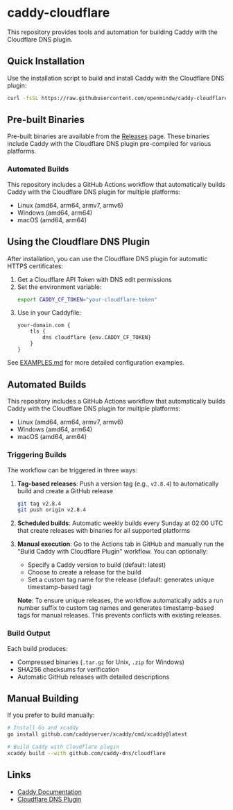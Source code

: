 # caddy-cloudflare

This repository provides tools and automation for building Caddy with the Cloudflare DNS plugin.

## Quick Installation

Use the installation script to build and install Caddy with the Cloudflare DNS plugin:

```bash
curl -fsSL https://raw.githubusercontent.com/openmindw/caddy-cloudflare/main/install_caddy_github.sh | sudo bash
```

## Pre-built Binaries

Pre-built binaries are available from the [Releases](../../releases) page. These binaries include Caddy with the Cloudflare DNS plugin pre-compiled for various platforms.

### Automated Builds

This repository includes a GitHub Actions workflow that automatically builds Caddy with the Cloudflare DNS plugin for multiple platforms:

- Linux (amd64, arm64, armv7, armv6)
- Windows (amd64, arm64)  
- macOS (amd64, arm64)

## Using the Cloudflare DNS Plugin

After installation, you can use the Cloudflare DNS plugin for automatic HTTPS certificates:

1. Get a Cloudflare API Token with DNS edit permissions
2. Set the environment variable:
   ```bash
   export CADDY_CF_TOKEN="your-cloudflare-token"
   ```
3. Use in your Caddyfile:
   ```
   your-domain.com {
       tls {
           dns cloudflare {env.CADDY_CF_TOKEN}
       }
   }
   ```

See [EXAMPLES.md](EXAMPLES.md) for more detailed configuration examples.

## Automated Builds

This repository includes a GitHub Actions workflow that automatically builds Caddy with the Cloudflare DNS plugin for multiple platforms:

- Linux (amd64, arm64, armv7, armv6)
- Windows (amd64, arm64)  
- macOS (amd64, arm64)

### Triggering Builds

The workflow can be triggered in three ways:

1. **Tag-based releases**: Push a version tag (e.g., `v2.8.4`) to automatically build and create a GitHub release
   ```bash
   git tag v2.8.4
   git push origin v2.8.4
   ```

2. **Scheduled builds**: Automatic weekly builds every Sunday at 02:00 UTC that create releases with binaries for all supported platforms

3. **Manual execution**: Go to the Actions tab in GitHub and manually run the "Build Caddy with Cloudflare Plugin" workflow. You can optionally:
   - Specify a Caddy version to build (default: latest)
   - Choose to create a release for the build
   - Set a custom tag name for the release (default: generates unique timestamp-based tag)
   
   **Note**: To ensure unique releases, the workflow automatically adds a run number suffix to custom tag names and generates timestamp-based tags for manual releases. This prevents conflicts with existing releases.

### Build Output

Each build produces:
- Compressed binaries (`.tar.gz` for Unix, `.zip` for Windows)
- SHA256 checksums for verification
- Automatic GitHub releases with detailed descriptions

## Manual Building

If you prefer to build manually:

```bash
# Install Go and xcaddy
go install github.com/caddyserver/xcaddy/cmd/xcaddy@latest

# Build Caddy with Cloudflare plugin
xcaddy build --with github.com/caddy-dns/cloudflare
```

## Links

- [Caddy Documentation](https://caddyserver.com/docs/)
- [Cloudflare DNS Plugin](https://github.com/caddy-dns/cloudflare)
